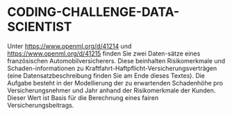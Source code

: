 # CODING-CHALLENGE-DATA-SCIENTIST
Unter https://www.openml.org/d/41214 und https://www.openml.org/d/41215 finden Sie zwei Daten-sätze eines französischen Automobilversicherers. Diese beinhalten Risikomerkmale und Schaden-informationen zu Kraftfahrt-Haftpflicht-Versicherungsverträgen (eine Datensatzbeschreibung finden Sie am Ende dieses Textes). Die Aufgabe besteht in der Modellierung der zu erwartenden Schadenhöhe pro Versicherungsnehmer und Jahr anhand der Risikomerkmale der Kunden. Dieser Wert ist Basis für die Berechnung eines fairen Versicherungsbeitrags.

